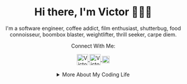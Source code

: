 <h1 align="center">Hi there, I'm Victor 👨🏻‍💻</h1>

<p align="center">I'm a software engineer, coffee addict, film enthusiast, shutterbug, food connoisseur, boombox blaster, weightlifter, thrill seeker, carpe diem.</p>


<p align="center">Connect With  Me:</p>
<div align="center">
<a href="https://www.instagram.com/vstoic/">
  <img align="center" alt="Victor's Instagram" width="30px" src="https://pic.onlinewebfonts.com/svg/img_465937.png" />
</a>
<a href="https://www.linkedin.com/in/victorcheng3/">
  <img align="center" alt="Victor's LinkedIn" width="30px" src="https://pic.onlinewebfonts.com/svg/img_212273.png" />
</a>
<a href="https://angel.co/u/sing-victor-cheng">
  <img align="center" alt="Victor's AngelList" width="20px" src="https://pic.onlinewebfonts.com/svg/img_424356.png" />
</a>
</div>
<br/>

<details align = "center">
<summary>More About My Coding Life</summary>
<br />
<p align="center"><img src="https://github-readme-stats.vercel.app/api?username=Vstoic&count_private=true&show_icons=true&theme=graywhite&hide=issues,contribs" alt="Vstoic"/></p>

<p align="center"><img src="https://github-readme-stats.vercel.app/api/top-langs?username=Vstoic&show_icons=true&locale=en&layout=compact&theme=graywhite" alt="Vstoic" /></p>

</details>
